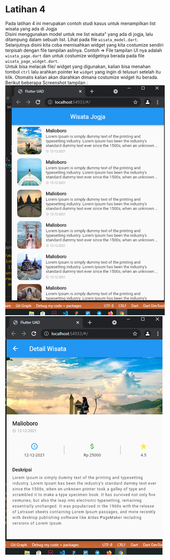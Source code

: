 # Latihan 4

Pada latihan 4 ini merupakan contoh studi kasus untuk menampilkan list wisata yang ada di Jogja</br>
Disini menggunakan model untuk me list wisata" yang ada di jogja, lalu ditampung dalam sebuah list. Lihat pada file `wisata_model.dart`.</br>
Selanjutnya disini kita coba memisahkan widget yang kita costumize sendiri terpisah dengan file tampilan aslinya. Contoh => File tampilan UI nya adalah `wisata_page.dart` dan untuk costumize widgetnya berada pada file `wisata_page_widget.dart`.</br>
Untuk bisa melacak file/ widget yang digunakan, kalian bisa menahan tombol `ctrl` lalu arahkan pointer ke `widget` yang ingin di telusuri setelah itu klik. Otomatis kalian akan diarahkan dimana costumize widget itu berada.</br>
Berikut beberapa Screenshot tampilan : </br>
![Foto1](assets/readme/1.png) </br>
![Foto2](assets/readme/2.png)
